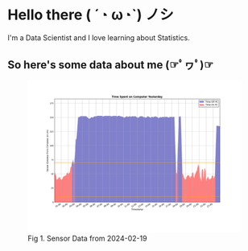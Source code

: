 
# Hello there ( ´◔ ω◔`) ノシ

I'm a Data Scientist and I love learning about Statistics.

## So here's some data about me (☞ﾟヮﾟ)☞

<figure>
  <picture>
    <source media="(prefers-color-scheme: dark)" srcset="Pi/readme/graphs/dark-plot-2024-02-19.png">
    <source media="(prefers-color-scheme: light)" srcset="Pi/readme/graphs/light-plot-2024-02-19.png">
    <img alt="Shows a black logo in light color mode and a white one in dark color mode." src="Pi/readme/graphs/light-plot-2024-02-19.png">
  </picture>
  <figcaption>Fig 1. Sensor Data from 2024-02-19</figcaption>
</figure>
